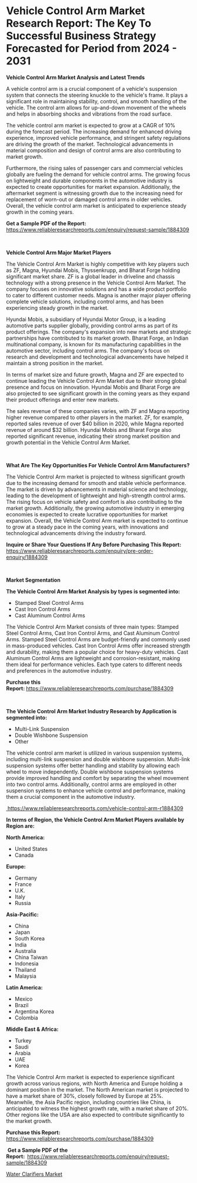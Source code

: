<p><h1>Vehicle Control Arm Market Research Report: The Key To Successful Business Strategy Forecasted for Period from 2024 - 2031</h1></p><p><strong>Vehicle Control Arm Market Analysis and Latest Trends</strong></p>
<p><p>A vehicle control arm is a crucial component of a vehicle's suspension system that connects the steering knuckle to the vehicle's frame. It plays a significant role in maintaining stability, control, and smooth handling of the vehicle. The control arm allows for up-and-down movement of the wheels and helps in absorbing shocks and vibrations from the road surface.</p><p>The vehicle control arm market is expected to grow at a CAGR of 10% during the forecast period. The increasing demand for enhanced driving experience, improved vehicle performance, and stringent safety regulations are driving the growth of the market. Technological advancements in material composition and design of control arms are also contributing to market growth.</p><p>Furthermore, the rising sales of passenger cars and commercial vehicles globally are fueling the demand for vehicle control arms. The growing focus on lightweight and durable components in the automotive industry is expected to create opportunities for market expansion. Additionally, the aftermarket segment is witnessing growth due to the increasing need for replacement of worn-out or damaged control arms in older vehicles. Overall, the vehicle control arm market is anticipated to experience steady growth in the coming years.</p></p>
<p><strong>Get a Sample PDF of the Report:&nbsp;</strong> <a href="https://www.reliableresearchreports.com/enquiry/request-sample/1884309">https://www.reliableresearchreports.com/enquiry/request-sample/1884309</a></p>
<p>&nbsp;</p>
<p><strong>Vehicle Control Arm Major Market Players</strong></p>
<p><p>The Vehicle Control Arm Market is highly competitive with key players such as ZF, Magna, Hyundai Mobis, Thyssenkrupp, and Bharat Forge holding significant market share. ZF is a global leader in driveline and chassis technology with a strong presence in the Vehicle Control Arm Market. The company focuses on innovative solutions and has a wide product portfolio to cater to different customer needs. Magna is another major player offering complete vehicle solutions, including control arms, and has been experiencing steady growth in the market.</p><p>Hyundai Mobis, a subsidiary of Hyundai Motor Group, is a leading automotive parts supplier globally, providing control arms as part of its product offerings. The company's expansion into new markets and strategic partnerships have contributed to its market growth. Bharat Forge, an Indian multinational company, is known for its manufacturing capabilities in the automotive sector, including control arms. The company's focus on research and development and technological advancements have helped it maintain a strong position in the market.</p><p>In terms of market size and future growth, Magna and ZF are expected to continue leading the Vehicle Control Arm Market due to their strong global presence and focus on innovation. Hyundai Mobis and Bharat Forge are also projected to see significant growth in the coming years as they expand their product offerings and enter new markets.</p><p>The sales revenue of these companies varies, with ZF and Magna reporting higher revenue compared to other players in the market. ZF, for example, reported sales revenue of over $40 billion in 2020, while Magna reported revenue of around $32 billion. Hyundai Mobis and Bharat Forge also reported significant revenue, indicating their strong market position and growth potential in the Vehicle Control Arm Market.</p></p>
<p>&nbsp;</p>
<p><strong>What Are The Key Opportunities For Vehicle Control Arm Manufacturers?</strong></p>
<p><p>The Vehicle Control Arm market is projected to witness significant growth due to the increasing demand for smooth and stable vehicle performance. The market is driven by advancements in material science and technology, leading to the development of lightweight and high-strength control arms. The rising focus on vehicle safety and comfort is also contributing to the market growth. Additionally, the growing automotive industry in emerging economies is expected to create lucrative opportunities for market expansion. Overall, the Vehicle Control Arm market is expected to continue to grow at a steady pace in the coming years, with innovations and technological advancements driving the industry forward.</p></p>
<p><strong>Inquire or Share Your Questions If Any Before Purchasing This Report:</strong> <a href="https://www.reliableresearchreports.com/enquiry/pre-order-enquiry/1884309">https://www.reliableresearchreports.com/enquiry/pre-order-enquiry/1884309</a></p>
<p>&nbsp;</p>
<p><strong>Market Segmentation</strong></p>
<p><strong>The Vehicle Control Arm Market Analysis by types is segmented into:</strong></p>
<p><ul><li>Stamped Steel Control Arms</li><li>Cast Iron Control Arms</li><li>Cast Aluminum Control Arms</li></ul></p>
<p><p>The Vehicle Control Arm Market consists of three main types: Stamped Steel Control Arms, Cast Iron Control Arms, and Cast Aluminum Control Arms. Stamped Steel Control Arms are budget-friendly and commonly used in mass-produced vehicles. Cast Iron Control Arms offer increased strength and durability, making them a popular choice for heavy-duty vehicles. Cast Aluminum Control Arms are lightweight and corrosion-resistant, making them ideal for performance vehicles. Each type caters to different needs and preferences in the automotive industry.</p></p>
<p><strong>Purchase this Report:&nbsp;</strong><a href="https://www.reliableresearchreports.com/purchase/1884309">https://www.reliableresearchreports.com/purchase/1884309</a></p>
<p>&nbsp;</p>
<p><strong>The Vehicle Control Arm Market Industry Research by Application is segmented into:</strong></p>
<p><ul><li>Multi-Link Suspension</li><li>Double Wishbone Suspension</li><li>Other</li></ul></p>
<p><p>The vehicle control arm market is utilized in various suspension systems, including multi-link suspension and double wishbone suspension. Multi-link suspension systems offer better handling and stability by allowing each wheel to move independently. Double wishbone suspension systems provide improved handling and comfort by separating the wheel movement into two control arms. Additionally, control arms are employed in other suspension systems to enhance vehicle control and performance, making them a crucial component in the automotive industry.</p></p>
<p><a href="https://www.reliableresearchreports.com/vehicle-control-arm-r1884309">&nbsp;https://www.reliableresearchreports.com/vehicle-control-arm-r1884309</a></p>
<p><strong>In terms of Region, the Vehicle Control Arm Market Players available by Region are:</strong></p>
<p>
    <p> <strong> North America: </strong>
        <ul>
            <li>United States</li>
            <li>Canada</li>
        </ul>
        </p> 
    <p> <strong> Europe: </strong>
        <ul>
            <li>Germany</li>
            <li>France</li>
            <li>U.K.</li>
            <li>Italy</li>
            <li>Russia</li>
        </ul>
        </p> 
    <p> <strong> Asia-Pacific: </strong>
        <ul>
            <li>China</li>
            <li>Japan</li>
            <li>South Korea</li>
            <li>India</li>
            <li>Australia</li>
            <li>China Taiwan</li>
            <li>Indonesia</li>
            <li>Thailand</li>
            <li>Malaysia</li>
        </ul>
        </p> 
    <p> <strong> Latin America: </strong>
        <ul>
            <li>Mexico</li>
            <li>Brazil</li>
            <li>Argentina Korea</li>
            <li>Colombia</li>
        </ul>
        </p> 
    <p> <strong> Middle East & Africa: </strong>
        <ul>
            <li>Turkey</li>
            <li>Saudi</li>
            <li>Arabia</li>
            <li>UAE</li>
            <li>Korea</li>
        </ul>
    </p>
    </p>
<p><p>The Vehicle Control Arm market is expected to experience significant growth across various regions, with North America and Europe holding a dominant position in the market. The North American market is projected to have a market share of 30%, closely followed by Europe at 25%. Meanwhile, the Asia Pacific region, including countries like China, is anticipated to witness the highest growth rate, with a market share of 20%. Other regions like the USA are also expected to contribute significantly to the market growth.</p></p>
<p><strong>Purchase this Report: </strong><a href="https://www.reliableresearchreports.com/purchase/1884309">https://www.reliableresearchreports.com/purchase/1884309</a></p>
<p>&nbsp;<strong>Get a Sample PDF of the Report:&nbsp;&nbsp;</strong><a href="https://www.reliableresearchreports.com/enquiry/request-sample/1884309">https://www.reliableresearchreports.com/enquiry/request-sample/1884309</a></p>
<p><strong></strong></p>
<p><p><a href="https://issuu.com/reportprime-2/docs/water-clarifiers-market-size-2030.pptx">Water Clarifiers Market</a></p></p>
